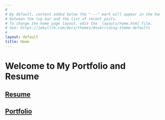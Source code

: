 ```yaml
---
#
# By default, content added below the "---" mark will appear in the home page
# between the top bar and the list of recent posts.
# To change the home page layout, edit the _layouts/home.html file.
# See: https://jekyllrb.com/docs/themes/#overriding-theme-defaults
#
layout: default
title: Home
---
```


# Welcome to My Portfolio and Resume

## [Resume](posts/2024-11-01-resume.md)

## [Portfolio](posts/2024-11-02-portfolio.md)